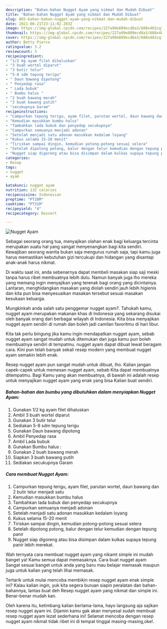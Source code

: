 ```yaml
---
description: "Bahan-bahan Nugget Ayam yang nikmat dan Mudah Dibuat"
title: "Bahan-bahan Nugget Ayam yang nikmat dan Mudah Dibuat"
slug: 865-bahan-bahan-nugget-ayam-yang-nikmat-dan-mudah-dibuat
date: 2021-06-21T23:11:02.283Z
image: https://img-global.cpcdn.com/recipes/227a99e889ecd8a3/680x482cq70/nugget-ayam-foto-resep-utama.jpg
thumbnail: https://img-global.cpcdn.com/recipes/227a99e889ecd8a3/680x482cq70/nugget-ayam-foto-resep-utama.jpg
cover: https://img-global.cpcdn.com/recipes/227a99e889ecd8a3/680x482cq70/nugget-ayam-foto-resep-utama.jpg
author: Betty Pierce
ratingvalue: 3.2
reviewcount: 3
recipeingredient:
- "1/2 kg ayam filet dihaluskan"
- "3 buah wortel diparut"
- "3 butir telur"
- "5-8 sdm tepung terigu"
- " Daun bawang dipotong"
- " Penyedap rasa"
- " Lada bubuk"
- " Bumbu halus "
- "2 buah bawang merah"
- "3 buah bawang putih"
- "secukupnya Garam"
recipeinstructions:
- "Campurkan tepung terigu, ayam filet, parutan wortel, daun bawang dan 2 butir telur menjadi satu"
- "Kemudian masukkan bumbu halus"
- "Tambahkan lada bubuk dan penyedap secukupnya"
- "Campurkan semuanya menjadi adonan"
- "Setelah menjadi satu adonan masukkan kedalam loyang"
- "Kukus selama 15-20 menit"
- "Tiriskan sampai dingin, kemudian potong-potong sesuai selera"
- "Setelah dipotong potong, balur dengan telur kemudian dengan tepung panir"
- "Nugget siap digoreng atau bisa disimpan dalam kulkas supaya tepung panir lebih merekat."
categories:
- Resep
tags:
- nugget
- ayam

katakunci: nugget ayam 
nutrition: 132 calories
recipecuisine: Indonesian
preptime: "PT28M"
cooktime: "PT31M"
recipeyield: "4"
recipecategory: Dessert

---
```



![Nugget Ayam](https://img-global.cpcdn.com/recipes/227a99e889ecd8a3/680x482cq70/nugget-ayam-foto-resep-utama.jpg)

Sebagai seorang orang tua, menyajikan olahan enak bagi keluarga tercinta merupakan suatu hal yang sangat menyenangkan bagi kita sendiri. Kewajiban seorang  wanita bukan saja mengurus rumah saja, tapi kamu juga harus memastikan kebutuhan gizi tercukupi dan hidangan yang disantap anak-anak harus nikmat.

Di waktu  saat ini, anda sebenarnya dapat membeli masakan siap saji meski tanpa harus ribet membuatnya lebih dulu. Namun banyak juga lho mereka yang memang ingin menyajikan yang terenak bagi orang yang dicintainya. Lantaran, menghidangkan masakan yang diolah sendiri jauh lebih higienis dan kita pun bisa menyesuaikan masakan tersebut sesuai masakan kesukaan keluarga. 



Mungkinkah anda salah satu penggemar nugget ayam?. Tahukah kamu, nugget ayam merupakan makanan khas di Indonesia yang sekarang disukai oleh banyak orang dari berbagai wilayah di Indonesia. Kita bisa menyajikan nugget ayam sendiri di rumah dan boleh jadi camilan favoritmu di hari libur.

Kita tak perlu bingung jika kamu ingin mendapatkan nugget ayam, sebab nugget ayam sangat mudah untuk ditemukan dan juga kamu pun boleh membuatnya sendiri di tempatmu. nugget ayam dapat dibuat lewat beragam cara. Kini pun telah banyak sekali resep modern yang membuat nugget ayam semakin lebih enak.

Resep nugget ayam pun sangat mudah untuk dibuat, lho. Kalian jangan capek-capek untuk memesan nugget ayam, sebab Kita dapat membuatnya ditempatmu. Bagi Kamu yang akan membuatnya, di bawah ini adalah resep untuk menyajikan nugget ayam yang enak yang bisa Kalian buat sendiri.

<!--inarticleads1-->

##### Bahan-bahan dan bumbu yang dibutuhkan dalam menyiapkan Nugget Ayam:

1. Gunakan 1/2 kg ayam filet dihaluskan
1. Ambil 3 buah wortel diparut
1. Gunakan 3 butir telur
1. Sediakan 5-8 sdm tepung terigu
1. Gunakan  Daun bawang dipotong
1. Ambil  Penyedap rasa
1. Ambil  Lada bubuk
1. Gunakan  Bumbu halus :
1. Gunakan 2 buah bawang merah
1. Siapkan 3 buah bawang putih
1. Sediakan secukupnya Garam




<!--inarticleads2-->

##### Cara membuat Nugget Ayam:

1. Campurkan tepung terigu, ayam filet, parutan wortel, daun bawang dan 2 butir telur menjadi satu
1. Kemudian masukkan bumbu halus
1. Tambahkan lada bubuk dan penyedap secukupnya
1. Campurkan semuanya menjadi adonan
1. Setelah menjadi satu adonan masukkan kedalam loyang
1. Kukus selama 15-20 menit
1. Tiriskan sampai dingin, kemudian potong-potong sesuai selera
1. Setelah dipotong potong, balur dengan telur kemudian dengan tepung panir
1. Nugget siap digoreng atau bisa disimpan dalam kulkas supaya tepung panir lebih merekat.




Wah ternyata cara membuat nugget ayam yang nikamt simple ini mudah banget ya! Kamu semua dapat memasaknya. Cara buat nugget ayam Sangat sesuai banget untuk anda yang baru mau belajar memasak maupun juga untuk kalian yang telah lihai memasak.

Tertarik untuk mulai mencoba membikin resep nugget ayam enak simple ini? Kalau kalian ingin, yuk kita segera buruan siapin peralatan dan bahan-bahannya, lantas buat deh Resep nugget ayam yang nikmat dan simple ini. Benar-benar mudah kan. 

Oleh karena itu, ketimbang kalian berlama-lama, hayo langsung aja sajikan resep nugget ayam ini. Dijamin kamu gak akan menyesal sudah membuat resep nugget ayam lezat sederhana ini! Selamat mencoba dengan resep nugget ayam nikmat tidak ribet ini di tempat tinggal masing-masing,oke!.

